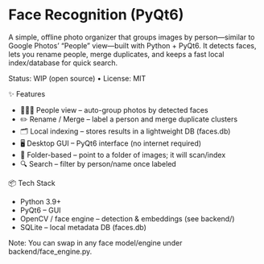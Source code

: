 # Face Recognition (PyQt6)

A simple, offline photo organizer that groups images by person—similar to Google Photos’ “People” view—built with Python + PyQt6. It detects faces, lets you rename people, merge duplicates, and keeps a fast local index/database for quick search.

Status: WIP (open source) • License: MIT

✨ Features

- 🧑‍🤝‍🧑 People view – auto-group photos by detected faces
- ✏️ Rename / Merge – label a person and merge duplicate clusters
- 🗂️ Local indexing – stores results in a lightweight DB (faces.db)
- 🖥️ Desktop GUI – PyQt6 interface (no internet required)
- 📁 Folder-based – point to a folder of images; it will scan/index
- 🔍 Search – filter by person/name once labeled

📦 Tech Stack

- Python 3.9+
- PyQt6 – GUI
- OpenCV / face engine – detection & embeddings (see backend/)
- SQLite – local metadata DB (faces.db)

Note: You can swap in any face model/engine under backend/face_engine.py.

